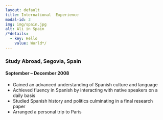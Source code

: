 ```yaml
---
layout: default
title: International  Experience
modal-id: 3
img: img/spain.jpg
alt: Ali in Spain
/*details: 
  - key: Hello
    value: World*/
---
```


### Study Abroad, Segovia, Spain

#### September – December 2008- Gained an advanced understanding of Spanish culture and language- Achieved fluency in Spanish by interacting with native speakers on a daily basis- Studied Spanish history and politics culminating in a final research paper- Arranged a personal trip to Paris